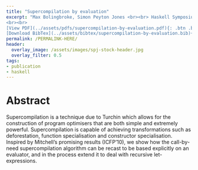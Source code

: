```yaml
---
title: "Supercompilation by evaluation"
excerpt: "Max Bolingbroke, Simon Peyton Jones <br><br> Haskell Symposium
<br><br>
[View PDF](../assets/pdfs/supercompilation-by-evaluation.pdf){: .btn .btn--info ..btn--large}
[Download BibTex](../assets/bibtex/supercompilation-by-evaluation.bib){: .btn .btn--info ..btn--large}"
permalink: /PERMALINK-HERE/
header:
  overlay_image: /assets/images/spj-stock-header.jpg
  overlay_filter: 0.5
tags:
- publication
- haskell
---
```


# Abstract

Supercompilation is a technique due to Turchin which allows for the construction of program optimisers that are both simple and extremely powerful. Supercompilation is capable of achieving transformations such as deforestation, function specialisation and constructor specialisation. Inspired by Mitchell’s promising results (ICFP’10), we show how the call-by-need supercompilation algorithm can be recast to be based explicitly on an evaluator, and in the process extend it to deal with recursive let-expressions.
